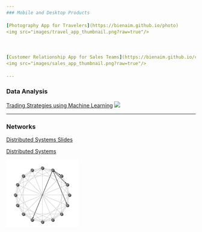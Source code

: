 ```yaml
---
### Mobile and Desktop Products

[Photography App for Travelers](https://bienaim.github.io/photo)
<img src="images/travel_app_thumbnail.png?raw=true"/>



[Customer Relationship App for Sales Teams](https://bienaim.github.io/crm)
<img src="images/sales_app_thumbnail.png?raw=true"/>

---
```

### Data Analysis

[Trading Strategies using Machine Learning](https://github.com/bienaim/Data-Analysis/tree/main/Machine-Learning)
<img src="images/trading_strategies.png?raw=true"/>

---
### Networks

[Distributed Systems Slides](pdf/distributed_systems_slides.pdf)

[Distributed Systems](pdf/distributed_systems.pdf)

<img src="images/structured_peer_to_peer_network.png?raw=true"/>
